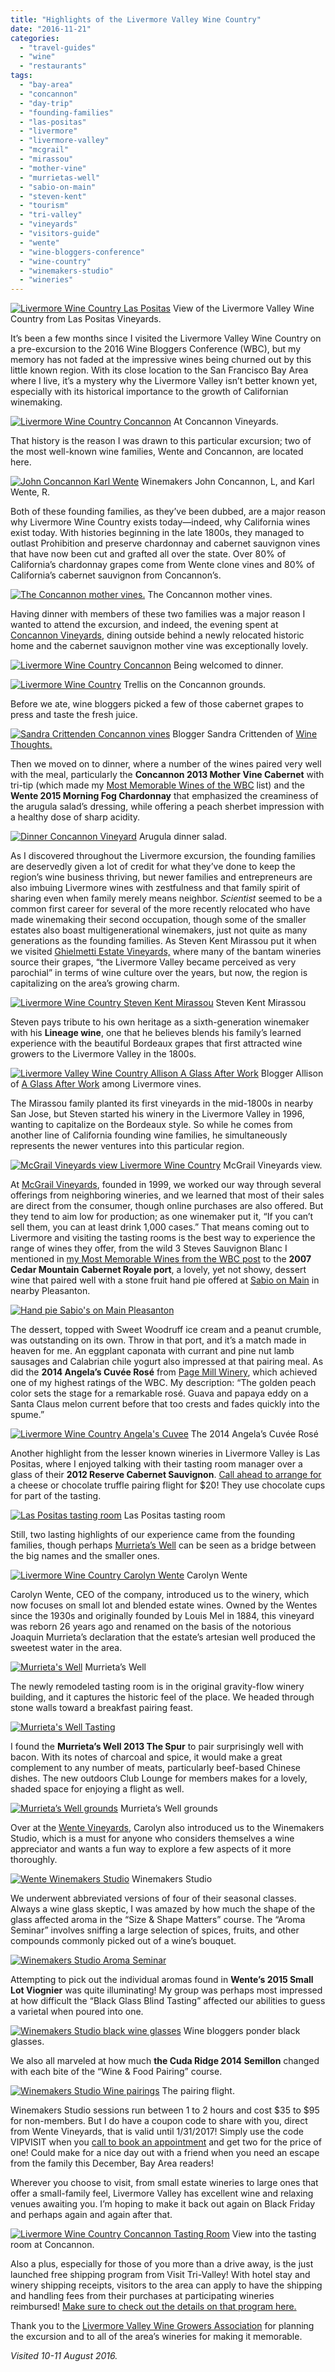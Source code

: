```yaml
---
title: "Highlights of the Livermore Valley Wine Country"
date: "2016-11-21"
categories:
  - "travel-guides"
  - "wine"
  - "restaurants"
tags:
  - "bay-area"
  - "concannon"
  - "day-trip"
  - "founding-families"
  - "las-positas"
  - "livermore"
  - "livermore-valley"
  - "mcgrail"
  - "mirassou"
  - "mother-vine"
  - "murrietas-well"
  - "sabio-on-main"
  - "steven-kent"
  - "tourism"
  - "tri-valley"
  - "vineyards"
  - "visitors-guide"
  - "wente"
  - "wine-bloggers-conference"
  - "wine-country"
  - "winemakers-studio"
  - "wineries"
---
```





<div class="caption">

[![Livermore Wine Country Las Positas](http://s3.amazonaws.com/thegourmez-wpmedia/2016/11/WBC16-Livermore-138-333x500.jpg)](http://s3.amazonaws.com/thegourmez-wpmedia/2016/11/WBC16-Livermore-138.jpg) View of the Livermore Valley Wine Country from Las Positas Vineyards.</div>


It’s been a few months since I visited the Livermore Valley Wine Country on a pre-excursion to the 2016 Wine Bloggers Conference (WBC), but my memory has not faded at the impressive wines being churned out by this little known region. With its close location to the San Francisco Bay Area where I live, it’s a mystery why the Livermore Valley isn’t better known yet, especially with its historical importance to the growth of Californian winemaking.




<div class="caption">

[![Livermore Wine Country Concannon](http://s3.amazonaws.com/thegourmez-wpmedia/2016/11/WBC16-Livermore-038-500x333.jpg)](http://s3.amazonaws.com/thegourmez-wpmedia/2016/11/WBC16-Livermore-038.jpg) At Concannon Vineyards.</div>


That history is the reason I was drawn to this particular excursion; two of the most well-known wine families, Wente and Concannon, are located here.




<div class="caption">

[![John Concannon Karl Wente](http://s3.amazonaws.com/thegourmez-wpmedia/2016/11/WBC16-Livermore-054-381x500.jpg)](http://s3.amazonaws.com/thegourmez-wpmedia/2016/11/WBC16-Livermore-054.jpg) Winemakers John Concannon, L, and Karl Wente, R.</div>


Both of these founding families, as they’ve been dubbed, are a major reason why Livermore Wine Country exists today—indeed, why California wines exist today. With histories beginning in the late 1800s, they managed to outlast Prohibition and preserve chardonnay and cabernet sauvignon vines that have now been cut and grafted all over the state. Over 80% of California’s chardonnay grapes come from Wente clone vines and 80% of California’s cabernet sauvignon from Concannon’s.




<div class="caption">

[![The Concannon mother vines.](http://s3.amazonaws.com/thegourmez-wpmedia/2016/11/WBC16-Livermore-060-500x333.jpg)](http://s3.amazonaws.com/thegourmez-wpmedia/2016/11/WBC16-Livermore-060.jpg) The Concannon mother vines.</div>


Having dinner with members of these two families was a major reason I wanted to attend the excursion, and indeed, the evening spent at [Concannon Vineyards](http://www.concannonvineyard.com/discover/history/), dining outside behind a newly relocated historic home and the cabernet sauvignon mother vine was exceptionally lovely.




<div class="caption">

[![Livermore Wine Country Concannon](http://s3.amazonaws.com/thegourmez-wpmedia/2016/11/WBC16-Livermore-046-333x500.jpg)](http://s3.amazonaws.com/thegourmez-wpmedia/2016/11/WBC16-Livermore-046.jpg) Being welcomed to dinner.</div>





<div class="caption">

[![Livermore Wine Country](http://s3.amazonaws.com/thegourmez-wpmedia/2016/11/WBC16-Livermore-041-500x333.jpg)](http://s3.amazonaws.com/thegourmez-wpmedia/2016/11/WBC16-Livermore-041.jpg) Trellis on the Concannon grounds.</div>


Before we ate, wine bloggers picked a few of those cabernet grapes to press and taste the fresh juice.




<div class="caption">

[![Sandra Crittenden Concannon vines](http://s3.amazonaws.com/thegourmez-wpmedia/2016/11/WBC16-Livermore-072-500x333.jpg)](http://s3.amazonaws.com/thegourmez-wpmedia/2016/11/WBC16-Livermore-072.jpg) Blogger Sandra Crittenden of [Wine Thoughts.](http://www.wine-thoughts.com/)</div>


Then we moved on to dinner, where a number of the wines paired very well with the meal, particularly the **Concannon 2013 Mother Vine Cabernet** with tri-tip (which made my [Most Memorable Wines of the WBC](http://thegourmez.com/2016/09/02/most-memorable-wines-from-the-2016-wine-bloggers-conference-part-1/) list) and the **Wente 2015 Morning Fog Chardonnay** that emphasized the creaminess of the arugula salad’s dressing, while offering a peach sherbet impression with a healthy dose of sharp acidity.




<div class="caption">

[![Dinner Concannon Vineyard](http://s3.amazonaws.com/thegourmez-wpmedia/2016/11/WBC16-Livermore-085-500x333.jpg)](http://s3.amazonaws.com/thegourmez-wpmedia/2016/11/WBC16-Livermore-085.jpg) Arugula dinner salad.</div>


As I discovered throughout the Livermore excursion, the founding families are deservedly given a lot of credit for what they’ve done to keep the region’s wine business thriving, but newer families and entrepreneurs are also imbuing Livermore wines with zestfulness and that family spirit of sharing even when family merely means neighbor. _Scientist_ seemed to be a common first career for several of the more recently relocated who have made winemaking their second occupation, though some of the smaller estates also boast multigenerational winemakers, just not quite as many generations as the founding families. As Steven Kent Mirassou put it when we visited [Ghielmetti Estate Vineyards,](http://www.stevenkent.com/vineyards/ghielmetti-estate/) where many of the bantam wineries source their grapes, “the Livermore Valley became perceived as very parochial” in terms of wine culture over the years, but now, the region is capitalizing on the area’s growing charm.




<div class="caption">

[![Livermore Wine Country Steven Kent Mirassou](http://s3.amazonaws.com/thegourmez-wpmedia/2016/11/WBC16-Livermore-008-500x363.jpg)](http://s3.amazonaws.com/thegourmez-wpmedia/2016/11/WBC16-Livermore-008.jpg) Steven Kent Mirassou</div>


Steven pays tribute to his own heritage as a sixth-generation winemaker with his **Lineage wine**, one that he believes blends his family’s learned experience with the beautiful Bordeaux grapes that first attracted wine growers to the Livermore Valley in the 1800s.




<div class="caption">

[![Livermore Valley Wine Country Allison A Glass After Work](http://s3.amazonaws.com/thegourmez-wpmedia/2016/11/WBC16-Livermore-007-500x333.jpg)](http://s3.amazonaws.com/thegourmez-wpmedia/2016/11/WBC16-Livermore-007.jpg) Blogger Allison of [A Glass After Work](https://www.google.com/url?sa=t&rct=j&q=&esrc=s&source=web&cd=1&cad=rja&uact=8&ved=0ahUKEwix7-OHirbQAhWGSSYKHcR2D7AQFggbMAA&url=http%3A%2F%2Faglassafterwork.com%2Fblog%2F&usg=AFQjCNHXxPgxvxDdW57o2af1-wB-W89TSQ&sig2=jH7KTvzNIom_A4tqDwhcng&bvm=bv.139250283,d.eWE) among Livermore vines.</div>


The Mirassou family planted its first vineyards in the mid-1800s in nearby San Jose, but Steven started his winery in the Livermore Valley in 1996, wanting to capitalize on the Bordeaux style. So while he comes from another line of California founding wine families, he simultaneously represents the newer ventures into this particular region.




<div class="caption">

[![McGrail Vineyards view Livermore Wine Country](http://s3.amazonaws.com/thegourmez-wpmedia/2016/11/WBC16-Livermore-021.jpg)](http://s3.amazonaws.com/thegourmez-wpmedia/2016/11/WBC16-Livermore-021.jpg) McGrail Vineyards view.</div>


At [McGrail Vineyards](https://www.mcgrailvineyards.com/), founded in 1999, we worked our way through several offerings from neighboring wineries, and we learned that most of their sales are direct from the consumer, though online purchases are also offered. But they tend to aim low for production; as one winemaker put it, “If you can’t sell them, you can at least drink 1,000 cases.” That means coming out to Livermore and visiting the tasting rooms is the best way to experience the range of wines they offer, from the wild 3 Steves Sauvignon Blanc I mentioned in [my Most Memorable Wines from the WBC post](http://thegourmez.com/2016/09/04/most-memorable-wines-from-the-2016-wine-bloggers-conference-part-2/) to the **2007 Cedar Mountain Cabernet Royale port**, a lovely, yet not showy, dessert wine that paired well with a stone fruit hand pie offered at [Sabio on Main](http://sabiopleasanton.com/) in nearby Pleasanton.

[![Hand pie Sabio's on Main Pleasanton](http://s3.amazonaws.com/thegourmez-wpmedia/2016/11/WBC16-Livermore-173-500x333.jpg)](http://s3.amazonaws.com/thegourmez-wpmedia/2016/11/WBC16-Livermore-173.jpg)

The dessert, topped with Sweet Woodruff ice cream and a peanut crumble, was outstanding on its own. Throw in that port, and it’s a match made in heaven for me. An eggplant caponata with currant and pine nut lamb sausages and Calabrian chile yogurt also impressed at that pairing meal. As did the **2014 Angela’s Cuv****ée Ros****é** from [Page Mill Winery](http://www.pagemillwinery.com/), which achieved one of my highest ratings of the WBC. My description: “The golden peach color sets the stage for a remarkable rosé. Guava and papaya eddy on a Santa Claus melon current before that too crests and fades quickly into the spume.”




<div class="caption">

[![Livermore Wine Country Angela's Cuvee](http://s3.amazonaws.com/thegourmez-wpmedia/2016/11/WBC16-Livermore-156-305x500.jpg)](http://s3.amazonaws.com/thegourmez-wpmedia/2016/11/WBC16-Livermore-156.jpg) The 2014 Angela’s Cuvée Rosé</div>


Another highlight from the lesser known wineries in Livermore Valley is Las Positas, where I enjoyed talking with their tasting room manager over a glass of their **2012 Reserve Cabernet Sauvignon**. [Call ahead to arrange for](https://www.laspositasvineyards.com/happenings.html) a cheese or chocolate truffle pairing flight for $20! They use chocolate cups for part of the tasting.




<div class="caption">

[![Las Positas tasting room](http://s3.amazonaws.com/thegourmez-wpmedia/2016/11/WBC16-Livermore-147-500x333.jpg)](http://s3.amazonaws.com/thegourmez-wpmedia/2016/11/WBC16-Livermore-147.jpg) Las Positas tasting room</div>


Still, two lasting highlights of our experience came from the founding families, though perhaps [Murrieta’s Well](https://murrietaswell.com/) can be seen as a bridge between the big names and the smaller ones.




<div class="caption">

[![Livermore Wine Country Carolyn Wente](http://s3.amazonaws.com/thegourmez-wpmedia/2016/11/WBC16-Livermore-103-334x500.jpg)](http://s3.amazonaws.com/thegourmez-wpmedia/2016/11/WBC16-Livermore-103.jpg) Carolyn Wente</div>


Carolyn Wente, CEO of the company, introduced us to the winery, which now focuses on small lot and blended estate wines. Owned by the Wentes since the 1930s and originally founded by Louis Mel in 1884, this vineyard was reborn 26 years ago and renamed on the basis of the notorious Joaquin Murrieta’s declaration that the estate’s artesian well produced the sweetest water in the area.




<div class="caption">

[![Murrieta's Well](http://s3.amazonaws.com/thegourmez-wpmedia/2016/11/WBC16-Livermore-106-333x500.jpg)](http://s3.amazonaws.com/thegourmez-wpmedia/2016/11/WBC16-Livermore-106.jpg) Murrieta’s Well</div>


The newly remodeled tasting room is in the original gravity-flow winery building, and it captures the historic feel of the place. We headed through stone walls toward a breakfast pairing feast.

[![Murrieta's Well Tasting](http://s3.amazonaws.com/thegourmez-wpmedia/2016/11/WBC16-Livermore-113-333x500.jpg)](http://s3.amazonaws.com/thegourmez-wpmedia/2016/11/WBC16-Livermore-113.jpg)

I found the **Murrieta’s Well 2013 The Spur** to pair surprisingly well with bacon. With its notes of charcoal and spice, it would make a great complement to any number of meats, particularly beef-based Chinese dishes. The new outdoors Club Lounge for members makes for a lovely, shaded space for enjoying a flight as well.




<div class="caption">

[![Murrieta’s Well grounds](http://s3.amazonaws.com/thegourmez-wpmedia/2016/11/WBC16-Livermore-112-500x333.jpg)](http://s3.amazonaws.com/thegourmez-wpmedia/2016/11/WBC16-Livermore-112.jpg) Murrieta’s Well grounds</div>


Over at the [Wente Vineyards](https://www.wentevineyards.com/), Carolyn also introduced us to the Winemakers Studio, which is a must for anyone who considers themselves a wine appreciator and wants a fun way to explore a few aspects of it more thoroughly.




<div class="caption">

[![Wente Winemakers Studio](http://s3.amazonaws.com/thegourmez-wpmedia/2016/11/WBC16-Livermore-118-500x228.jpg)](http://s3.amazonaws.com/thegourmez-wpmedia/2016/11/WBC16-Livermore-118.jpg) Winemakers Studio</div>


We underwent abbreviated versions of four of their seasonal classes. Always a wine glass skeptic, I was amazed by how much the shape of the glass affected aroma in the “Size & Shape Matters” course. The “Aroma Seminar” involves sniffing a large selection of spices, fruits, and other compounds commonly picked out of a wine’s bouquet.

[![Winemakers Studio Aroma Seminar](http://s3.amazonaws.com/thegourmez-wpmedia/2016/11/WBC16-Livermore-131-394x500.jpg)](http://s3.amazonaws.com/thegourmez-wpmedia/2016/11/WBC16-Livermore-131.jpg)

Attempting to pick out the individual aromas found in **Wente’s 2015 Small Lot Viognier** was quite illuminating! My group was perhaps most impressed at how difficult the “Black Glass Blind Tasting” affected our abilities to guess a varietal when poured into one.




<div class="caption">

[![Winemakers Studio black wine glasses](http://s3.amazonaws.com/thegourmez-wpmedia/2016/11/WBC16-Livermore-126-500x363.jpg)](http://s3.amazonaws.com/thegourmez-wpmedia/2016/11/WBC16-Livermore-126.jpg) Wine bloggers ponder black glasses.</div>


We also all marveled at how much **the Cuda Ridge 2014 Semillon** changed with each bite of the “Wine & Food Pairing” course.




<div class="caption">

[![Winemakers Studio Wine pairings](http://s3.amazonaws.com/thegourmez-wpmedia/2016/11/WBC16-Livermore-124-500x318.jpg)](http://s3.amazonaws.com/thegourmez-wpmedia/2016/11/WBC16-Livermore-124.jpg) The pairing flight.</div>


Winemakers Studio sessions run between 1 to 2 hours and cost $35 to $95 for non-members. But I do have a coupon code to share with you, direct from Wente Vineyards, that is valid until 1/31/2017! Simply use the code VIPVISIT when you [call to book an appointment](https://www.wentewinemakers.com/) and get two for the price of one! Could make for a nice day out with a friend when you need an escape from the family this December, Bay Area readers!

Wherever you choose to visit, from small estate wineries to large ones that offer a small-family feel, Livermore Valley has excellent wine and relaxing venues awaiting you. I’m hoping to make it back out again on Black Friday and perhaps again and again after that.




<div class="caption">

[![Livermore Wine Country Concannon Tasting Room](http://s3.amazonaws.com/thegourmez-wpmedia/2016/11/WBC16-Livermore-101-500x333.jpg)](http://s3.amazonaws.com/thegourmez-wpmedia/2016/11/WBC16-Livermore-101.jpg) View into the tasting room at Concannon.</div>


Also a plus, especially for those of you more than a drive away, is the just launched free shipping program from Visit Tri-Valley! With hotel stay and winery shipping receipts, visitors to the area can apply to have the shipping and handling fees from their purchases at participating wineries reimbursed! [Make sure to check out the details on that program here.](http://visittrivalley.com/wine-ships-free/)

Thank you to the [Livermore Valley Wine Growers Association](https://www.lvwine.org/) for planning the excursion and to all of the area’s wineries for making it memorable.

_Visited 10-11 August 2016._
